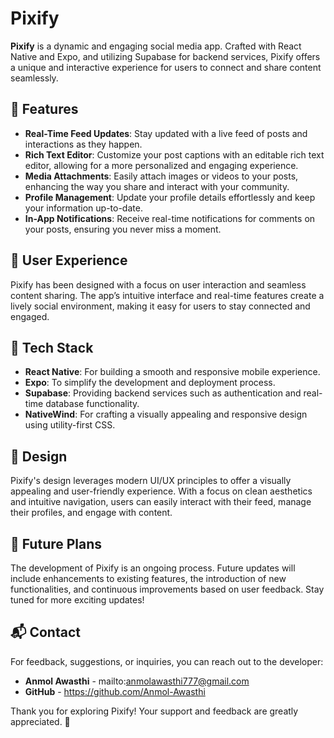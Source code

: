 # Pixify

**Pixify** is a dynamic and engaging social media app. Crafted with React Native and Expo, and utilizing Supabase for backend services, Pixify offers a unique and interactive experience for users to connect and share content seamlessly.

## 🌟 Features

- **Real-Time Feed Updates**: Stay updated with a live feed of posts and interactions as they happen.
- **Rich Text Editor**: Customize your post captions with an editable rich text editor, allowing for a more personalized and engaging experience.
- **Media Attachments**: Easily attach images or videos to your posts, enhancing the way you share and interact with your community.
- **Profile Management**: Update your profile details effortlessly and keep your information up-to-date.
- **In-App Notifications**: Receive real-time notifications for comments on your posts, ensuring you never miss a moment.

## 📱 User Experience

Pixify has been designed with a focus on user interaction and seamless content sharing. The app’s intuitive interface and real-time features create a lively social environment, making it easy for users to stay connected and engaged.

## 🚀 Tech Stack

- **React Native**: For building a smooth and responsive mobile experience.
- **Expo**: To simplify the development and deployment process.
- **Supabase**: Providing backend services such as authentication and real-time database functionality.
- **NativeWind**: For crafting a visually appealing and responsive design using utility-first CSS.

## 🎨 Design

Pixify's design leverages modern UI/UX principles to offer a visually appealing and user-friendly experience. With a focus on clean aesthetics and intuitive navigation, users can easily interact with their feed, manage their profiles, and engage with content.

## 📅 Future Plans

The development of Pixify is an ongoing process. Future updates will include enhancements to existing features, the introduction of new functionalities, and continuous improvements based on user feedback. Stay tuned for more exciting updates!

## 📬 Contact

For feedback, suggestions, or inquiries, you can reach out to the developer:

- **Anmol Awasthi** - mailto:anmolawasthi777@gmail.com
- **GitHub** - https://github.com/Anmol-Awasthi

Thank you for exploring Pixify! Your support and feedback are greatly appreciated. 🌟
